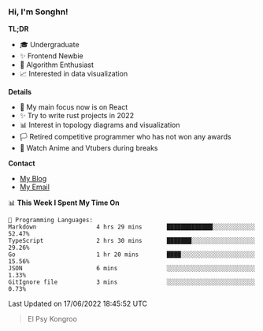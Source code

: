 ### Hi, I'm Songhn!

**TL;DR**

- 🎓 Undergraduate
- ✨ Frontend Newbie
- 🎈 Algorithm Enthusiast
- 📈 Interested in data visualization

**Details**

- 🎯 My main focus now is on React
- ✨ Try to write rust projects in 2022
- 📊 Interest in topology diagrams and visualization
- 🏳️ Retired competitive programmer who has not won any awards
- 🍵 Watch Anime and Vtubers during breaks

**Contact**
- [My Blog](https://blog.songhn.com)
- [My Email](mailto:songhn233@gmail.com)

<!--START_SECTION:waka-->
📊 **This Week I Spent My Time On** 

```text
💬 Programming Languages: 
Markdown                 4 hrs 29 mins       █████████████░░░░░░░░░░░░   52.47% 
TypeScript               2 hrs 30 mins       ███████░░░░░░░░░░░░░░░░░░   29.26% 
Go                       1 hr 20 mins        ████░░░░░░░░░░░░░░░░░░░░░   15.56% 
JSON                     6 mins              ░░░░░░░░░░░░░░░░░░░░░░░░░   1.33% 
GitIgnore file           3 mins              ░░░░░░░░░░░░░░░░░░░░░░░░░   0.73%

```


 Last Updated on 17/06/2022 18:45:52 UTC
<!--END_SECTION:waka-->

> El Psy Kongroo
